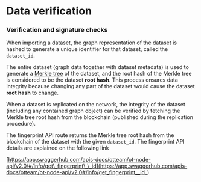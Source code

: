 # Data verification

### Verification and signature checks

When importing a dataset, the graph representation of the dataset is hashed to generate a unique identifier for that dataset, called the `dataset_id`.

The entire dataset \(graph data together with dataset metadata\) is used to generate a [Merkle tree](https://en.wikipedia.org/wiki/Merkle_tree) of the dataset, and the root hash of the Merkle tree is considered to be the dataset **root hash**. This process ensures data integrity because changing any part of the dataset would cause the dataset **root hash** to change.

When a dataset is replicated on the network, the integrity of the dataset \(including any contained graph object\) can be verified by fetching the Merkle tree root hash from the blockchain \(published during the replication procedure\).

The fingerprint API route returns the Merkle tree root hash from the blockchain of the dataset with the given `dataset_id`. The fingerprint API details are explained on the following link

[https://app.swaggerhub.com/apis-docs/otteam/ot-node-api/v2.0\#/info/get\_fingerprint\_\_id](https://app.swaggerhub.com/apis-docs/otteam/ot-node-api/v2.0#/info/get_fingerprint__id_)

